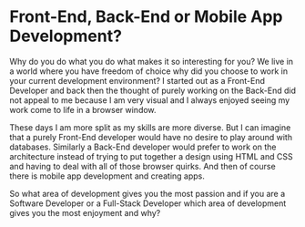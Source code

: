 # Front-End, Back-End or Mobile App Development?

Why do you do what you do what makes it so interesting for you? We live in a world where you have freedom of choice why did you choose to work in your current development environment? I started out as a Front-End Developer and back then the thought of purely working on the Back-End did not appeal to me because I am very visual and I always enjoyed seeing my work come to life in a browser window. 

These days I am more split as my skills are more diverse. But I can imagine that a purely Front-End developer would have no desire to play around with databases. Similarly a Back-End developer would prefer to work on the architecture instead of trying to put together a design using HTML and CSS and having to deal with all of those browser quirks. And then of course there is mobile app development and creating apps.

So what area of development gives you the most passion and if you are a Software Developer or a Full-Stack Developer which area of development gives you the most enjoyment and why?